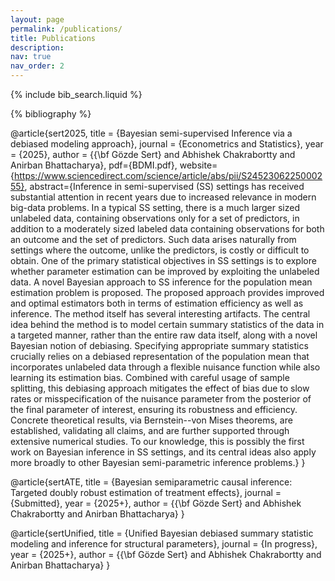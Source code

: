```yaml
---
layout: page
permalink: /publications/
title: Publications
description:
nav: true
nav_order: 2
---
```


<!-- _pages/publications.md -->

<!-- Bibsearch Feature -->

{% include bib_search.liquid %}

<div class="publications">

{% bibliography %}

</div>

@article{sert2025,
title = {Bayesian semi-supervised Inference via a debiased modeling approach},
journal = {Econometrics and Statistics},
year = {2025},
author = {{\bf Gözde Sert} and Abhishek Chakrabortty and Anirban Bhattacharya},
pdf={BDMI.pdf},
website={https://www.sciencedirect.com/science/article/abs/pii/S2452306225000255},
abstract={Inference in semi-supervised (SS) settings has received substantial attention in recent years due to increased relevance in modern big-data problems. In a typical SS setting, there is a much larger sized unlabeled data, containing observations only for a set of predictors, in addition to a moderately sized labeled data containing observations for both an outcome and the set of predictors. Such data arises naturally from settings where the outcome, unlike the predictors, is costly or difficult to obtain. One of the primary statistical objectives in SS settings is to explore whether parameter estimation can be improved by exploiting the unlabeled data. A novel Bayesian approach to SS inference for the population mean estimation problem is proposed. The proposed approach provides improved and optimal estimators both in terms of estimation efficiency as well as inference. The method itself has several interesting artifacts. The central idea behind the method is to model certain summary statistics of the data in a targeted manner, rather than the entire raw data itself, along with a novel Bayesian notion of debiasing. Specifying appropriate summary statistics crucially relies on a debiased representation of the population mean that incorporates unlabeled data through a flexible nuisance function while also learning its estimation bias. Combined with careful usage of sample splitting, this debiasing approach mitigates the effect of bias due to slow rates or misspecification of the nuisance parameter from the posterior of the final parameter of interest, ensuring its robustness and efficiency. Concrete theoretical results, via Bernstein--von Mises theorems, are established, validating all claims, and are further supported through extensive numerical studies. To our knowledge, this is possibly the first work on Bayesian inference in SS settings, and its central ideas also apply more broadly to other Bayesian semi-parametric inference problems.}
}


@article{sertATE,
title = {Bayesian semiparametric causal inference:
Targeted doubly robust estimation of treatment
effects},
journal = {Submitted},
year = {2025+},
author = {{\bf Gözde Sert} and Abhishek Chakrabortty and Anirban Bhattacharya}
}


@article{sertUnified,
title = {Unified Bayesian debiased summary statistic modeling and inference for structural parameters},
journal = {In progress},
year = {2025+},
author = {{\bf Gözde Sert} and Abhishek Chakrabortty and Anirban Bhattacharya}
}
